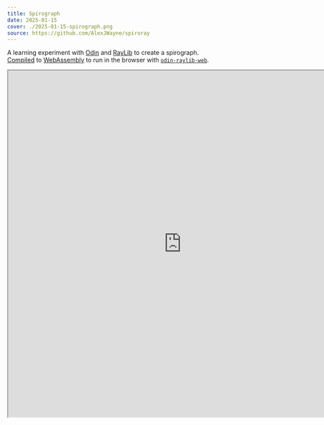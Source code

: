 ```yaml
---
title: Spirograph
date: 2025-01-15
cover: ./2025-01-15-spirograph.png
source: https://github.com/AlexJWayne/spiroray
---
```


A learning experiment with [Odin](https://odin-lang.org/) and [RayLib](https://www.raylib.com/) to create a spirograph.
[Compiled](https://github.com/karl-zylinski/odin-raylib-web) to [WebAssembly](https://webassembly.org/) to run in the browser with [`odin-raylib-web`](https://github.com/karl-zylinski/odin-raylib-web).

<iframe
    src="https://alexjwayne.github.io/spiroray/build/web/"
    width="800"
    height="800"
></iframe>
